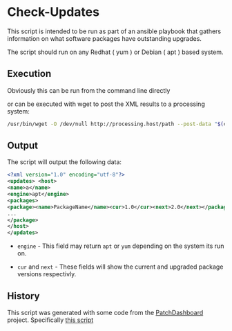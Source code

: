 Check-Updates
=============

This script is intended to be run as part of an ansible playbook that gathers information on what software packages have outstanding upgrades.

The script should run on any Redhat ( yum ) or Debian ( apt ) based system.


Execution
---------

Obviously this can be run from the command line directly 

or can be executed with wget to post the XML results to a processing system:

```bash
/usr/bin/wget -O /dev/null http://processing.host/path --post-data "$(check-updates.sh)"  --header="Content-Type:application/xml"
```



Output
------

The script will output the following data:

```XML
<?xml version="1.0" encoding="utf-8"?>
<updates> <host>
<name>a</name>
<engine>apt</engine>
<packages>
<package><name>PackageName</name><cur>1.0</cur><next>2.0</next></package>
...
</package>
</host>
</updates>

```

* `engine` - This field may return `apt` or `yum` depending on the system its run on.

* `cur` and `next` - These fields will show the current and upgraded package versions respectivly.


History
-------

This script was generated with some code from the [PatchDashboard](https://github.com/PatchDashboard/patchdashboard) project.
Specifically [this script](https://github.com/PatchDashboard/patchdashboard/blob/master/scripts/patch_checker.sh)



